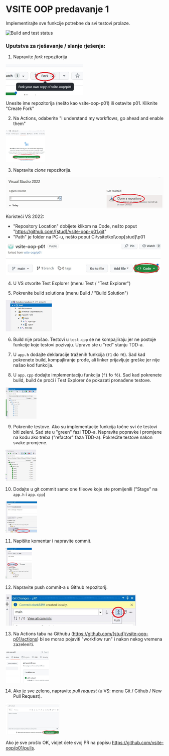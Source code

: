 # VSITE OOP predavanje 1

Implementirajte sve funkcije potrebne da svi testovi prolaze.

![Build and test status](https://github.com/vsite-oop/p01/actions/workflows/msbuild.yml/badge.svg)

### Uputstva za rješavanje / slanje rješenja:

1. Napravite *fork* repozitorija

<kbd><img src="img/fork.jpg" alt="New Fork" height="100"></kbd>

Unesite ime repozitorija (nešto kao vsite-oop-p01) ili ostavite p01. Kliknite "Create Fork"

2. Na Actions, odaberite "I understand my workflows, go ahead and enable them"

<kbd><img src="img/actions.jpg" alt="Enable Workflows" height="100"></kbd>

3. Napravite *clone* repozitorija. 

<kbd><img src="img/clone.jpg" alt="Clone a Repository" height="100"></kbd>

Koristeći VS 2022:
- "Repository Location" dobijete klikom na Code, nešto poput "https://github.com/[stud]/vsite-oop-p01.git"
- "Path" je folder na PC-u, nešto poput C:\vsite\kol\oop\[stud]\p01

<kbd><img src="img/code.jpg" alt="Code" height="100"></kbd>

4. U VS otvorite Test Explorer (menu Test / "Test Explorer")

5. Pokrenite build solutiona (menu Build / "Build Solution")

<kbd><img src="img/solution.jpg" alt="Solution" height="100"></kbd>

6. Build nije prošao. Testovi u `test.cpp` se ne kompajliraju 
jer ne postoje funkcije koje testovi pozivaju.
Upravo ste u "red" stanju TDD-a. 

7. U `app.h` dodajte deklaracije traženih funkcija (`f1` do `f6`). 
Sad kad pokrenete build, kompajliranje prođe, ali linker prijavljuje greške 
jer nije našao kod funkcija.

8. U `app.cpp` dodajte implementaciju funkcija (`f1` fo `f6`). 
Sad kad pokrenete build, build će proći i Test Explorer će pokazati pronađene testove.

<kbd><img src="img/test discovery.jpg" alt="Test Discovery" height="100"></kbd>

9. Pokrenite testove. Ako su implementacije funkcija točne svi će testovi biti zeleni.
Sad ste u "green" fazi TDD-a. 
Napravite popravke i promjene na kodu ako treba ("refactor" faza TDD-a). 
Pokrećite testove nakon svake promjene.

<kbd><img src="img/test run.jpg" alt="Test Run" height="100"></kbd>

10. Dodajte u git commit samo one fileove koje ste promijenili ("Stage" na `app.h` i `app.cpp`)

<kbd><img src="img/stage.jpg" alt="Stage" height="100"></kbd>

11. Napišite komentar i napravite commit.

<kbd><img src="img/commit.jpg" alt="Commit" height="100"></kbd>

12. Napravite push commit-a u Github repozitorij.

<kbd><img src="img/push.jpg" alt="Push" height="100"></kbd>

13. Na Actions tabu na Githubu (https://github.com/[stud]/vsite-oop-p01/actions) 
bi se morao pojaviti "workflow run" i nakon nekog vremena zazeleniti.

<kbd><img src="img/workflow.jpg" alt="Workflow" height="100"></kbd>

14. Ako je sve zeleno, napravite *pull request* (u VS: menu Git / Github / New Pull Request). 

<kbd><img src="img/pull request.jpg" alt="Pull Request" height="100"></kbd>

Ako je sve prošlo OK, vidjet ćete svoj PR na popisu https://github.com/vsite-oop/p01/pulls.
